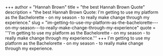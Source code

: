 +++
author = "Hannah Brown"
title = "the best Hannah Brown Quote"
description = "the best Hannah Brown Quote: I'm getting to use my platform as the Bachelorette - on my season - to really make change through my experience."
slug = "im-getting-to-use-my-platform-as-the-bachelorette---on-my-season---to-really-make-change-through-my-experience"
quote = '''I'm getting to use my platform as the Bachelorette - on my season - to really make change through my experience.'''
+++
I'm getting to use my platform as the Bachelorette - on my season - to really make change through my experience.
